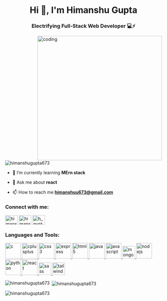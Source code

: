 <h1 align="center">Hi 👋, I'm Himanshu Gupta</h1>
<h3 align="center">Electrifying Full-Stack Web Developer 💻⚡️</h3>
<img align="right" alt="coding" width="400" src="https://user-images.githubusercontent.com/55389276/140866485-8fb1c876-9a8f-4d6a-98dc-08c4981eaf70.gif">

<p align="left"> <img src="https://komarev.com/ghpvc/?username=himanshugupta673&label=Profile%20views&color=0e75b6&style=flat" alt="himanshugupta673" /> </p>

- 🌱 I’m currently learning **MErn stack**

- 💬 Ask me about **react**

- 📫 How to reach me **himanshuu673@gmail.com**

<h3 align="left">Connect with me:</h3>
<p align="left">
<a href="https://www.linkedin.com/in/himanshu-gupta-85858014b" target="_blank"><img align="center" src="https://static-00.iconduck.com/assets.00/linkedin-icon-1024x1024-z5dvl47c.png" alt="himanshu gupta" height="30" width="40" /></a>
<a href="https://instagram.com/himanshugupta.673" target="_blank"><img align="center" src="https://upload.wikimedia.org/wikipedia/commons/thumb/a/a5/Instagram_icon.png/2048px-Instagram_icon.png" alt="himanshugupta.673" height="30" width="40" /></a>
<a href="https://www.leetcode.com/h_gupta" target="_blank"><img align="center" src="https://upload.wikimedia.org/wikipedia/commons/1/19/LeetCode_logo_black.png" alt="h_gupta" height="30" width="40" /></a>
</p>

<h3 align="left">Languages and Tools:</h3>
<p align="left"> 
  <a href="https://www.cprogramming.com/" target="_blank" rel="noreferrer"> <img src="https://upload.wikimedia.org/wikipedia/commons/thumb/1/18/C_Programming_Language.svg/1200px-C_Programming_Language.svg.png" alt="c" width="50" height="50"/> </a>
  <a href="https://www.w3schools.com/cpp/" target="_blank" rel="noreferrer"> <img src="https://upload.wikimedia.org/wikipedia/commons/thumb/1/18/ISO_C%2B%2B_Logo.svg/1822px-ISO_C%2B%2B_Logo.svg.png" alt="cplusplus" width="50" height="50"/> </a>
  <a href="https://www.w3schools.com/css/" target="_blank" rel="noreferrer"> <img src="https://upload.wikimedia.org/wikipedia/commons/thumb/d/d5/CSS3_logo_and_wordmark.svg/1452px-CSS3_logo_and_wordmark.svg.png" alt="css3" width="50" height="50"/> </a> 
  <a href="https://expressjs.com" target="_blank" rel="noreferrer"> <img src="https://inapp.com/wp-content/uploads/elementor/thumbs/express-js-01-1-q05uw85vt1jqloiy5k82sfy7tgvysgt1uqld8slsbc.png" alt="express" width="50" height="50"/> </a>
  <a href="https://www.w3.org/html/" target="_blank" rel="noreferrer"> <img src="https://www.w3.org/html/logo/downloads/HTML5_Badge_512.png" alt="html5" width="50" height="50"/> </a>
  <a href="https://www.java.com" target="_blank" rel="noreferrer"> <img src="https://logos-world.net/wp-content/uploads/2022/07/Java-Logo.png" alt="java" width="50" height="50"/> </a> 
  <a href="https://developer.mozilla.org/en-US/docs/Web/JavaScript" target="_blank" rel="noreferrer"> <img src="https://logos-world.net/wp-content/uploads/2023/02/JavaScript-Symbol.png" alt="javascript" width="50" height="50"/> </a>
  <a href="https://www.mongodb.com/" target="_blank" rel="noreferrer"> <img src="https://upload.wikimedia.org/wikipedia/commons/thumb/9/93/MongoDB_Logo.svg/2560px-MongoDB_Logo.svg.png" alt="mongodb" width="40" height="40"/> </a>
  <a href="https://nodejs.org" target="_blank" rel="noreferrer"> <img src="https://cdn.freebiesupply.com/logos/thumbs/2x/nodejs-1-logo.png" alt="nodejs" width="50" height="50"/> </a> 
  <a href="https://www.python.org" target="_blank" rel="noreferrer"> <img src="https://logos-world.net/wp-content/uploads/2021/10/Python-Logo.png" alt="python" width="50" height="50"/> </a>
  <a href="https://reactjs.org/" target="_blank" rel="noreferrer"> <img src="https://logos-download.com/wp-content/uploads/2016/09/React_logo_wordmark.png" alt="react" width="50" height="50"/> </a> 
  <a href="https://sass-lang.com" target="_blank" rel="noreferrer"> <img src="https://upload.wikimedia.org/wikipedia/commons/thumb/9/96/Sass_Logo_Color.svg/2560px-Sass_Logo_Color.svg.png" alt="sass" width="40" height="40"/> </a> 
  <a href="https://tailwindcss.com/" target="_blank" rel="noreferrer"> <img src="https://www.vectorlogo.zone/logos/tailwindcss/tailwindcss-icon.svg" alt="tailwind" width="40" height="40"/> </a>
</p>

<p><img align="left" src="https://github-readme-stats.vercel.app/api/top-langs?username=himanshugupta673&show_icons=true&locale=en&layout=compact" alt="himanshugupta673" /></p>

<p>&nbsp;<img align="center" src="https://github-readme-stats.vercel.app/api?username=himanshugupta673&show_icons=true&locale=en" alt="himanshugupta673" /></p>

<p><img align="center" src="https://github-readme-streak-stats.herokuapp.com/?user=himanshugupta673&" alt="himanshugupta673" /></p>
